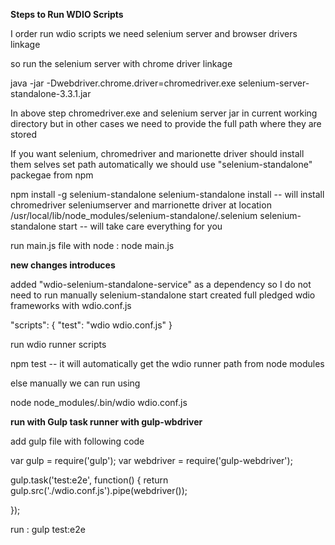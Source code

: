 **Steps to Run WDIO Scripts**

I order run wdio scripts we need selenium server and browser drivers linkage 

so run the selenium server with chrome driver linkage

java -jar -Dwebdriver.chrome.driver=chromedriver.exe selenium-server-standalone-3.3.1.jar

In above step chromedriver.exe and selenium server jar in current working directory but in other cases we need to provide the full path where they are stored

If you want selenium, chromedriver and marionette driver should install them selves set path automatically we should use "selenium-standalone" packegae from npm

npm install -g selenium-standalone
selenium-standalone install -- will install chromedriver seleniumserver and marrionette driver at location /usr/local/lib/node_modules/selenium-standalone/.selenium
selenium-standalone start -- will take care everything for you

run main.js file with node : node main.js

**new changes introduces**

added "wdio-selenium-standalone-service" as a dependency so I do not need to run manually selenium-standalone start
created full pledged wdio frameworks with wdio.conf.js 

"scripts": {
    "test": "wdio wdio.conf.js"
  }

run wdio runner scripts 

npm test -- it will automatically get the wdio runner path from node modules 

else manually we can run using 

node node_modules/.bin/wdio wdio.conf.js

**run with Gulp task runner with gulp-wbdriver**

add gulp file with following code 

var gulp = require('gulp');
var webdriver = require('gulp-webdriver');

gulp.task('test:e2e', function() {
    return gulp.src('./wdio.conf.js').pipe(webdriver());

});

run : gulp test:e2e
